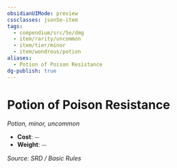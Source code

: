 ```yaml
---
obsidianUIMode: preview
cssclasses: json5e-item
tags:
  - compendium/src/5e/dmg
  - item/rarity/uncommon
  - item/tier/minor
  - item/wondrous/potion
aliases:
  - Potion of Poison Resistance
dg-publish: true
---
```

# Potion of Poison Resistance
*Potion, minor, uncommon*  

- **Cost**: ⏤
- **Weight**: ⏤

*Source: SRD / Basic Rules*